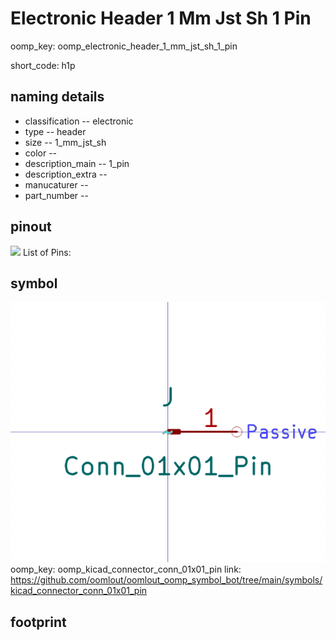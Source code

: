 # Electronic Header 1 Mm Jst Sh 1 Pin
oomp_key: oomp_electronic_header_1_mm_jst_sh_1_pin  

short_code: h1p
## naming details
* classification -- electronic
* type -- header
* size -- 1_mm_jst_sh
* color -- 
* description_main -- 1_pin
* description_extra -- 
* manucaturer -- 
* part_number -- 
## pinout
![](working_pinout_600.png)
List of Pins:

## symbol

![](symbol/0/working/working_600.png)  
oomp_key: oomp_kicad_connector_conn_01x01_pin
link: https://github.com/oomlout/oomlout_oomp_symbol_bot/tree/main/symbols/kicad_connector_conn_01x01_pin


## footprint

